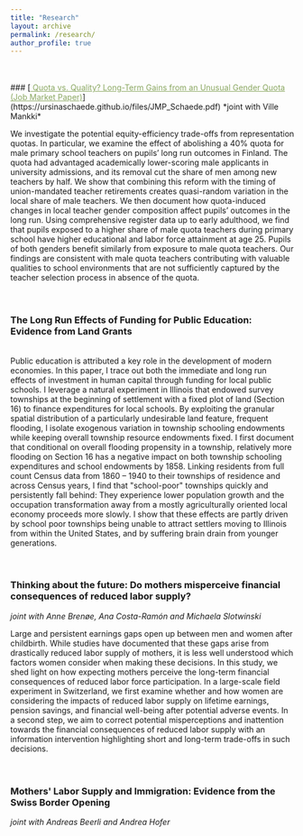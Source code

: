 ```yaml
---
title: "Research"
layout: archive
permalink: /research/
author_profile: true
---
```


<br />
<br />
<!-- ###  [Quota vs. Quality? Long-Term Gains from an Unusual Gender Quota (Job Market Paper)](https://ursinaschaede.github.io/files/JMP_Schaede.pdf) -->
### [<span style="color:#8AA761; text-decoration: underline"> Quota vs. Quality? Long-Term Gains from an Unusual Gender Quota (Job Market Paper)</span>](https://ursinaschaede.github.io/files/JMP_Schaede.pdf)
*joint with Ville Mankki*

We investigate the potential equity-efficiency trade-offs from representation quotas. In particular, we examine the effect of abolishing a 40% quota for male primary school teachers on pupils’ long run outcomes in Finland. The quota had advantaged academically lower-scoring male applicants in university admissions, and its removal cut the share of men among new teachers by half. We show that combining this reform with the timing of union-mandated teacher retirements creates quasi-random variation in the local share of male teachers. We then document how quota-induced changes in local teacher gender composition affect pupils’ outcomes in the long run. Using comprehensive register data up to early adulthood, we find that pupils exposed to a higher share of male quota teachers during primary school have higher educational and labor force attainment at age 25. Pupils of both genders benefit similarly from exposure to male quota teachers. Our findings are consistent with male quota teachers contributing with valuable qualities to school environments that are not sufficiently captured by the teacher selection process in absence of the quota.
<br />
<br />
<br />

### The Long Run Effects of Funding for Public Education: Evidence from Land Grants
<br />
Public education is attributed a key role in the development of modern economies. In this paper, I trace out both the immediate and long run effects of investment in human capital through funding for local public schools. I leverage a natural experiment in Illinois that endowed survey townships at the beginning of settlement with a fixed plot of land (Section 16) to finance expenditures for local schools. By exploiting the granular spatial distribution of a particularly undesirable land feature, frequent flooding, I isolate exogenous variation in township schooling endowments while keeping overall township resource endowments fixed. I first document that conditional on overall flooding propensity in a township, relatively more flooding on Section 16 has a negative impact on both township schooling expenditures and school endowments by 1858. Linking residents from full count Census data from 1860 – 1940 to their townships of residence and across Census years, I find that "school-poor" townships quickly and persistently fall behind: They experience lower population growth and the occupation transformation away from a mostly agriculturally oriented local economy proceeds more slowly. I show that these effects are partly driven by school poor townships being unable to attract settlers moving to Illinois from within the United States, and by suffering brain drain from younger generations.
<br />
<br />
<br />

### Thinking about the future: Do mothers misperceive financial consequences of reduced labor supply?

*joint with Anne Brenøe, Ana Costa-Ramón and Michaela Slotwinski*

Large and persistent earnings gaps open up between men and women after childbirth. While studies have documented that these gaps arise from drastically reduced labor supply of mothers, it is less well understood which factors women consider when making these decisions. In this study, we shed light on how expecting mothers perceive the long-term financial consequences of reduced labor force participation. In a large-scale field experiment in Switzerland, we first examine whether and how women are considering the impacts of reduced labor supply on lifetime earnings, pension savings, and financial well-being after potential adverse events. In a second step, we aim to correct potential misperceptions and inattention towards the financial consequences of reduced labor supply with an information intervention highlighting short and long-term trade-offs in such decisions.
<br />
<br />
<br />

### Mothers' Labor Supply and Immigration: Evidence from the Swiss Border Opening

*joint with Andreas Beerli and Andrea Hofer*


<!-- ### [<span style="color:#16A085; text-decoration: underline"> Quota vs. Quality? Long Run Impacts of a Gender Quota (Job Market Paper)</span>](https://ursinaschaede.github.io/files/JMP_Schaede.pdf) -->

<!-- [normal link](https://www.google.com/)
<a href="https://www.google.com/" style="color: black; text-decoration: underline;text-decoration-style: dotted;">custom link</a> -->
